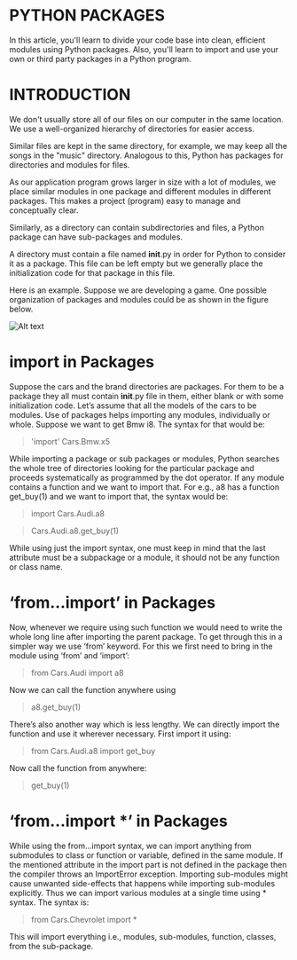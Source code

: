 # PYTHON PACKAGES                                                   

In this article, you'll learn to divide your code base into clean, efficient modules using Python packages. Also, you'll learn to import and use your own or third party packages in a Python program.

# INTRODUCTION

We don't usually store all of our files on our computer in the same location. We use a well-organized hierarchy of directories for easier access.

Similar files are kept in the same directory, for example, we may keep all the songs in the "music" directory. Analogous to this, Python has packages for directories and modules for files.

As our application program grows larger in size with a lot of modules, we place similar modules in one package and different modules in different packages. This makes a project (program) easy to manage and conceptually clear.

Similarly, as a directory can contain subdirectories and files, a Python package can have sub-packages and modules.

A directory must contain a file named __init__.py in order for Python to consider it as a package. This file can be left empty but we generally place the initialization code for that package in this file.

Here is an example. Suppose we are developing a game. One possible organization of packages and modules could be as shown in the figure below.



![Alt text]( https://encrypted-tbn0.gstatic.com/images?q=tbn:ANd9GcQtWWLY0LTS79evdX1mCmJMr9rPkkZYzau5gQ&usqp=CAU "a title")



# import in Packages
Suppose the cars and the brand directories are packages. For them to be a package they all must contain __init__.py file in them, either blank or with some initialization code. Let’s assume that all the models of the cars to be modules. Use of packages helps importing any modules, individually or whole.
Suppose we want to get Bmw i8. The syntax for that would be:
>'import' Cars.Bmw.x5

While importing a package or sub packages or modules, Python searches the whole tree of directories looking for the particular package and proceeds systematically as programmed by the dot operator.
If any module contains a function and we want to import that. For e.g., a8 has a function get_buy(1) and we want to import that, the syntax would be:

>import Cars.Audi.a8

>Cars.Audi.a8.get_buy(1)

While using just the import syntax, one must keep in mind that the last attribute must be a subpackage or a module, it should not be any function or class name.

# ‘from…import’ in Packages
Now, whenever we require using such function we would need to write the whole long line after importing the parent package. To get through this in a simpler way we use ‘from’ keyword. For this we first need to bring in the module using ‘from’ and ‘import’:


>from Cars.Audi import a8

Now we can call the function anywhere using

>a8.get_buy(1)

There’s also another way which is less lengthy. We can directly import the function and use it wherever necessary. First import it using:

>from Cars.Audi.a8 import get_buy

Now call the function from anywhere:

>get_buy(1)

# ‘from…import *’ in Packages
While using the from…import syntax, we can import anything from submodules to class or function or variable, defined in the same module. If the mentioned attribute in the import part is not defined in the package then the compiler throws an ImportError exception.
Importing sub-modules might cause unwanted side-effects that happens while importing sub-modules explicitly. Thus we can import various modules at a single time using * syntax. The syntax is:
> from Cars.Chevrolet import *

This will import everything i.e., modules, sub-modules, function, classes, from the sub-package.